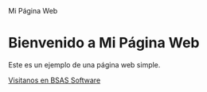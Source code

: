  <!DOCTYPE html>
<html lang="es">
<head>
    <meta charset="UTF-8">
    <meta name="viewport" content="width=device-width, initial-scale=1.0">
    Mi Página Web
</head>
<body>
    <h1>Bienvenido a Mi Página Web</h1>
    <p>Este es un ejemplo de una página web simple.</p>
    <a href="https://www.bas.com.ar" target="_blank">Visitanos en BSAS Software</a>
<script>
        // Este script se ejecuta cuando la página se carga
        window.onload = function() {
            alert("¡Bienvenido a mi modesta página web!");
        };
    </script>
 
 </body>
</html>

